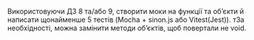 Використовуючи ДЗ 8 та/або 9, створити моки на функції та об’єкти й написати щонайменше 5 тестів (Mocha + sinon.js або Vitest(Jest)). 
тЗа необхідності, можна замінити методи об’єктів, щоб повертали не void.